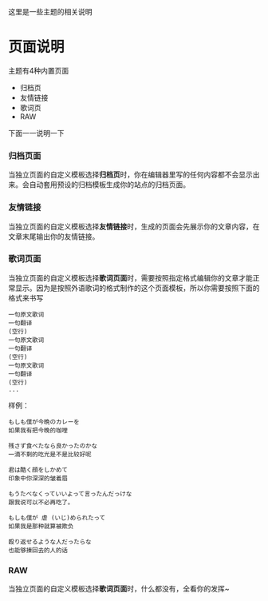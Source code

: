 这里是一些主题的相关说明



# 页面说明

主题有4种内置页面

- 归档页
- 友情链接
- 歌词页
- RAW

下面一一说明一下



### 归档页面

当独立页面的自定义模板选择**归档页**时，你在编辑器里写的任何内容都不会显示出来。会自动套用预设的归档模板生成你的站点的归档页面。



### 友情链接

当独立页面的自定义模板选择**友情链接**时，生成的页面会先展示你的文章内容，在文章末尾输出你的友情链接。



### 歌词页面

当独立页面的自定义模板选择**歌词页面**时，需要按照指定格式编辑你的文章才能正常显示。因为是按照外语歌词的格式制作的这个页面模板，所以你需要按照下面的格式来书写

```
一句原文歌词
一句翻译
(空行)
一句原文歌词
一句翻译
(空行)
一句原文歌词
一句翻译
(空行)
...
```

样例：

```
もしも僕が今晩のカレーを
如果我有把今晚的咖哩

残さず食べたなら良かったのかな
一滴不剩的吃光是不是比较好呢

君は酷く顔をしかめて
印象中你深深的皱着眉

もうたべなくっていいよって言ったんだっけな
跟我说可以不必再吃了。

もしも僕が 虐 (いじ)められたって
如果我是那种就算被欺负

殴り返せるような人だったらな
也能够揍回去的人的话
```



### RAW

当独立页面的自定义模板选择**歌词页面**时，什么都没有，全看你的发挥~